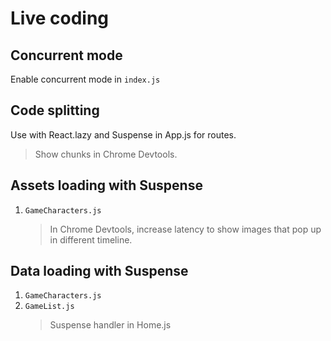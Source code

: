 # Live coding

## Concurrent mode

Enable concurrent mode in `index.js`

## Code splitting

Use with React.lazy and Suspense in App.js for routes.

> Show chunks in Chrome Devtools.

## Assets loading with Suspense

1. `GameCharacters.js`
   > In Chrome Devtools, increase latency to show images that pop up in different timeline.

## Data loading with Suspense

1. `GameCharacters.js`
2. `GameList.js`
   > Suspense handler in Home.js
